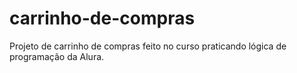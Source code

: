 # carrinho-de-compras
Projeto de carrinho de compras feito no curso praticando lógica de programação da Alura.
